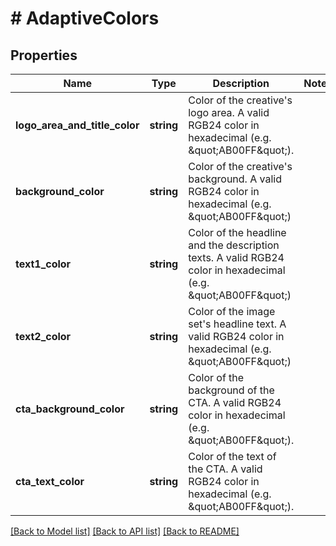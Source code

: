 # # AdaptiveColors

## Properties

Name | Type | Description | Notes
------------ | ------------- | ------------- | -------------
**logo_area_and_title_color** | **string** | Color of the creative&#39;s logo area.  A valid RGB24 color in hexadecimal (e.g. \&quot;AB00FF\&quot;). |
**background_color** | **string** | Color of the creative&#39;s background.  A valid RGB24 color in hexadecimal (e.g. \&quot;AB00FF\&quot;) |
**text1_color** | **string** | Color of the headline and the description texts.  A valid RGB24 color in hexadecimal (e.g. \&quot;AB00FF\&quot;) |
**text2_color** | **string** | Color of the image set&#39;s headline text.  A valid RGB24 color in hexadecimal (e.g. \&quot;AB00FF\&quot;) |
**cta_background_color** | **string** | Color of the background of the CTA.  A valid RGB24 color in hexadecimal (e.g. \&quot;AB00FF\&quot;). |
**cta_text_color** | **string** | Color of the text of the CTA.  A valid RGB24 color in hexadecimal (e.g. \&quot;AB00FF\&quot;). |

[[Back to Model list]](../../README.md#models) [[Back to API list]](../../README.md#endpoints) [[Back to README]](../../README.md)
